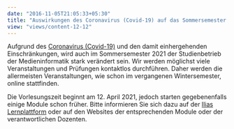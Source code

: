 ```yaml
---
date: "2016-11-05T21:05:33+05:30"
title: "Auswirkungen des Coronavirus (Covid-19) auf das Sommersemester 2021"
view: "views/content-12-12"
---
```


Aufgrund des [Coronavirus (Covid-19)](https://www.th-koeln.de/hochschule/coronavirus_73114.php#sprungmarke_1_199) und den damit einhergehenden Einschränkungen, wird auch im Sommersemester 2021 der Studienbetrieb der Medieninformatik stark verändert sein. Wir werden möglichst viele Veranstaltungen und Prüfungen kontaktlos durchführen. Daher werden die allermeisten Veranstaltungen, wie schon im vergangenen Wintersemester, online stattfinden.

Die Vorlesungszeit beginnt am 12. April 2021, jedoch starten gegebenenfalls einige Module schon früher. Bitte informieren Sie sich dazu auf der [Ilias Lernplattform](https://ilias.th-koeln.de/goto.php?target=cat_3057&client_id=ILIAS_FH_Koeln) oder auf den Websites der entsprechenden Module oder der verantwortlichen Dozenten. 


<!--more-->

